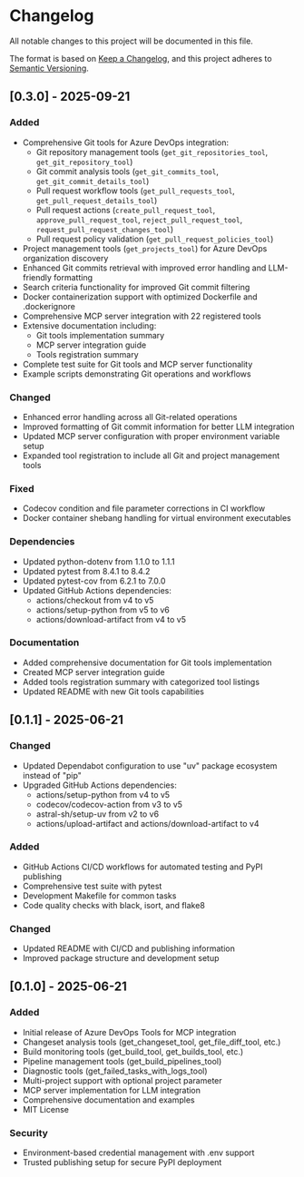 # Changelog

All notable changes to this project will be documented in this file.

The format is based on [Keep a Changelog](https://keepachangelog.com/en/1.0.0/),
and this project adheres to [Semantic Versioning](https://semver.org/spec/v2.0.0.html).

## [0.3.0] - 2025-09-21

### Added
- Comprehensive Git tools for Azure DevOps integration:
  - Git repository management tools (`get_git_repositories_tool`, `get_git_repository_tool`)
  - Git commit analysis tools (`get_git_commits_tool`, `get_git_commit_details_tool`)
  - Pull request workflow tools (`get_pull_requests_tool`, `get_pull_request_details_tool`)
  - Pull request actions (`create_pull_request_tool`, `approve_pull_request_tool`, `reject_pull_request_tool`, `request_pull_request_changes_tool`)
  - Pull request policy validation (`get_pull_request_policies_tool`)
- Project management tools (`get_projects_tool`) for Azure DevOps organization discovery
- Enhanced Git commits retrieval with improved error handling and LLM-friendly formatting
- Search criteria functionality for improved Git commit filtering
- Docker containerization support with optimized Dockerfile and .dockerignore
- Comprehensive MCP server integration with 22 registered tools
- Extensive documentation including:
  - Git tools implementation summary
  - MCP server integration guide
  - Tools registration summary
- Complete test suite for Git tools and MCP server functionality
- Example scripts demonstrating Git operations and workflows

### Changed
- Enhanced error handling across all Git-related operations
- Improved formatting of Git commit information for better LLM integration
- Updated MCP server configuration with proper environment variable setup
- Expanded tool registration to include all Git and project management tools

### Fixed
- Codecov condition and file parameter corrections in CI workflow
- Docker container shebang handling for virtual environment executables

### Dependencies
- Updated python-dotenv from 1.1.0 to 1.1.1
- Updated pytest from 8.4.1 to 8.4.2
- Updated pytest-cov from 6.2.1 to 7.0.0
- Updated GitHub Actions dependencies:
  - actions/checkout from v4 to v5
  - actions/setup-python from v5 to v6
  - actions/download-artifact from v4 to v5

### Documentation
- Added comprehensive documentation for Git tools implementation
- Created MCP server integration guide
- Added tools registration summary with categorized tool listings
- Updated README with new Git tools capabilities

## [0.1.1] - 2025-06-21

### Changed
- Updated Dependabot configuration to use "uv" package ecosystem instead of "pip"
- Upgraded GitHub Actions dependencies:
  - actions/setup-python from v4 to v5
  - codecov/codecov-action from v3 to v5
  - astral-sh/setup-uv from v2 to v6
  - actions/upload-artifact and actions/download-artifact to v4

### Added
- GitHub Actions CI/CD workflows for automated testing and PyPI publishing
- Comprehensive test suite with pytest
- Development Makefile for common tasks
- Code quality checks with black, isort, and flake8

### Changed
- Updated README with CI/CD and publishing information
- Improved package structure and development setup

## [0.1.0] - 2025-06-21

### Added
- Initial release of Azure DevOps Tools for MCP integration
- Changeset analysis tools (get_changeset_tool, get_file_diff_tool, etc.)
- Build monitoring tools (get_build_tool, get_builds_tool, etc.)
- Pipeline management tools (get_build_pipelines_tool)
- Diagnostic tools (get_failed_tasks_with_logs_tool)
- Multi-project support with optional project parameter
- MCP server implementation for LLM integration
- Comprehensive documentation and examples
- MIT License

### Security
- Environment-based credential management with .env support
- Trusted publishing setup for secure PyPI deployment
